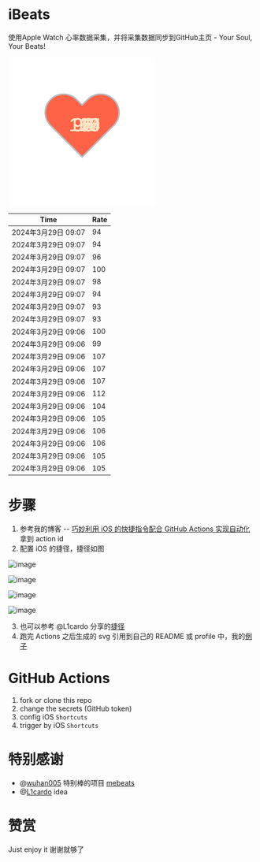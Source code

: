 # iBeats
使用Apple Watch 心率数据采集，并将采集数据同步到GitHub主页 - Your Soul, Your Beats!

![](./files/heart.svg)

<!--START_SECTION:my_heart_rate-->
| Time | Rate | 
 | ---- | ---- | 
| 2024年3月29日 09:07 | 94 |
| 2024年3月29日 09:07 | 94 |
| 2024年3月29日 09:07 | 96 |
| 2024年3月29日 09:07 | 100 |
| 2024年3月29日 09:07 | 98 |
| 2024年3月29日 09:07 | 94 |
| 2024年3月29日 09:07 | 93 |
| 2024年3月29日 09:07 | 93 |
| 2024年3月29日 09:06 | 100 |
| 2024年3月29日 09:06 | 99 |
| 2024年3月29日 09:06 | 107 |
| 2024年3月29日 09:06 | 107 |
| 2024年3月29日 09:06 | 107 |
| 2024年3月29日 09:06 | 112 |
| 2024年3月29日 09:06 | 104 |
| 2024年3月29日 09:06 | 105 |
| 2024年3月29日 09:06 | 106 |
| 2024年3月29日 09:06 | 106 |
| 2024年3月29日 09:06 | 105 |
| 2024年3月29日 09:06 | 105 |

<!--END_SECTION:my_heart_rate-->

# 步骤
1. 参考我的博客 -- [巧妙利用 iOS 的快捷指令配合 GitHub Actions 实现自动化](https://github.com/yihong0618/gitblog/issues/198) 拿到 action id
2. 配置 iOS 的捷径，捷径如图

![image](https://user-images.githubusercontent.com/15976103/122154218-0db0b480-ce97-11eb-93bb-5aec07c558dc.png)

![image](https://user-images.githubusercontent.com/15976103/122154236-186b4980-ce97-11eb-8e4b-70551a0391ae.png)

![image](https://user-images.githubusercontent.com/15976103/122154268-2d47dd00-ce97-11eb-902e-3acf292265a9.png)

![image](https://user-images.githubusercontent.com/15976103/122174055-fa144680-ceb4-11eb-9be2-3eb83cd516f7.png)

3. 也可以参考 @L1cardo 分享的[捷径](https://www.icloud.com/shortcuts/6ab6047b459c41ad822ad6b94b1c03d4)
4. 跑完 Actions 之后生成的 svg 引用到自己的 README 或 profile 中，我的[例子](https://github.com/yihong0618) 

# GitHub Actions

1. fork or clone this repo
2. change the secrets (GitHub token)
3. config iOS `Shortcuts` 
4. trigger by iOS `Shortcuts`

# 特别感谢
- @[wuhan005](https://github.com/wuhan005) 特别棒的项目 [mebeats](https://github.com/wuhan005/mebeats)
- @[L1cardo](https://github.com/L1cardo) idea

# 赞赏
Just enjoy it
谢谢就够了
